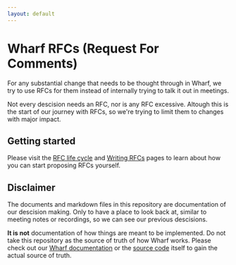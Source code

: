 ```yaml
---
layout: default
---
```


# Wharf RFCs (Request For Comments)

For any substantial change that needs to be thought through in Wharf, we try to
use RFCs for them instead of internally trying to talk it out in meetings.

Not every descision needs an RFC, nor is any RFC excessive. Altough this is the
start of our journey with RFCs, so we're trying to limit them to changes with
major impact.

## Getting started

Please visit the [RFC life cycle](./_guides/rfc-life-cycle.md) and
[Writing RFCs](./_guides/writing-rfcs.md) pages to learn about how you can
start proposing RFCs yourself.

## Disclaimer

The documents and markdown files in this repository are documentation of our
descision making. Only to have a place to look back at, similar to meeting
notes or recordings, so we can see our previous descisions.

**It is not** documentation of how things are meant to be implemented. Do not
take this repository as the source of truth of how Wharf works. Please check
out our [Wharf documentation](https://iver-wharf.github.io/) or the
[source code](https://github.com/iver-wharf/) itself to gain the actual source
of truth.

